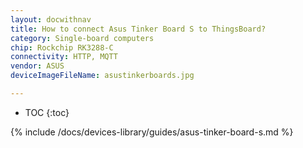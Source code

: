 ```yaml
---
layout: docwithnav
title: How to connect Asus Tinker Board S to ThingsBoard?
category: Single-board computers
chip: Rockchip RK3288-C
connectivity: HTTP, MQTT
vendor: ASUS
deviceImageFileName: asustinkerboards.jpg

---
```


* TOC
{:toc}

{% include /docs/devices-library/guides/asus-tinker-board-s.md %}